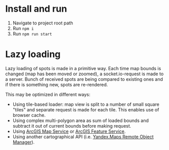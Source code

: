 # Install and run

1. Navigate to project root path
2. Run `npm i`
3. Run `npm run start`

# Lazy loading
Lazy loading of spots is made in a primitive way. Each time map bounds is changed (map has been moved or zoomed), a socket.io-request is made to a server. Bunch of received spots are being compared to existing ones and if there is something new, spots are re-rendered.

This may be optimized in different ways:
- Using tile-based loader: map view is split to a number of small square "tiles" and separate request is made for each tile. This enables use of browser cache.
- Using complex multi-polygon area as sum of loaded bounds and subtract it out of current bounds before making request.
- Using [ArcGIS Map Service](http://server.arcgis.com/en/server/latest/publish-services/windows/what-is-a-map-service.htm) or [ArcGIS Feature Service](http://server.arcgis.com/en/server/latest/publish-services/windows/what-is-a-feature-service-.htm).
- Using another cartographical API (i.e. [Yandex.Maps Remote Object Manager](https://tech.yandex.com/maps/doc/jsapi/2.1/dg/concepts/remote-object-manager/about-docpage/)).
